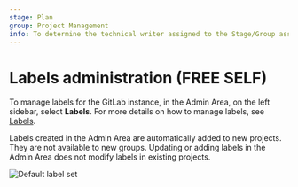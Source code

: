 ```yaml
---
stage: Plan
group: Project Management
info: To determine the technical writer assigned to the Stage/Group associated with this page, see https://handbook.gitlab.com/handbook/product/ux/technical-writing/#assignments
---
```


# Labels administration **(FREE SELF)**

To manage labels for the GitLab instance, in the Admin Area, on the left sidebar, select **Labels**. For more details on how to manage labels, see [Labels](../user/project/labels.md).

Labels created in the Admin Area are automatically added to new projects.
They are not available to new groups.
Updating or adding labels in the Admin Area does not modify labels in existing projects.

![Default label set](img/admin_labels_v14_7.png)

<!-- ## Troubleshooting

Include any troubleshooting steps that you can foresee. If you know beforehand what issues
one might have when setting this up, or when something is changed, or on upgrading, it's
important to describe those, too. Think of things that may go wrong and include them here.
This is important to minimize requests for support, and to avoid doc comments with
questions that you know someone might ask.

Each scenario can be a third-level heading, for example `### Getting error message X`.
If you have none to add when creating a doc, leave this section in place
but commented out to help encourage others to add to it in the future. -->
